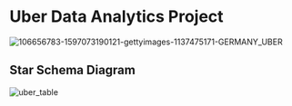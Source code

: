 # Uber Data Analytics Project

![106656783-1597073190121-gettyimages-1137475171-GERMANY_UBER](https://github.com/KanikaGaikwad/Uber-data-engineering-project-ETL-pipeline/assets/138404863/3f982a8b-ad3c-42bd-aff2-ffa6c9ac95c0)

## Star Schema Diagram

![uber_table](https://github.com/KanikaGaikwad/Uber-data-engineering-project-ETL-pipeline/assets/138404863/01dac191-e56c-4fb5-8572-ad34e1b57dc3)

